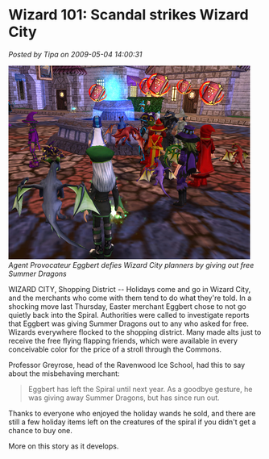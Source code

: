 # Wizard 101: Scandal strikes Wizard City

*Posted by Tipa on 2009-05-04 14:00:31*

![w101shockingnews](../../../uploads/2009/05/w101shockingnews.jpg "w101shockingnews")  
*Agent Provocateur Eggbert defies Wizard City planners by giving out free Summer Dragons*

WIZARD CITY, Shopping District -- Holidays come and go in Wizard City, and the merchants who come with them tend to do what they're told. In a shocking move last Thursday, Easter merchant Eggbert chose to not go quietly back into the Spiral. Authorities were called to investigate reports that Eggbert was giving Summer Dragons out to any who asked for free. Wizards everywhere flocked to the shopping district. Many made alts just to receive the free flying flapping friends, which were available in every conceivable color for the price of a stroll through the Commons.

Professor Greyrose, head of the Ravenwood Ice School, had this to say about the misbehaving merchant: 

> Eggbert has left the Spiral until next year. As a goodbye gesture, he was giving away Summer Dragons, but has since run out. 

Thanks to everyone who enjoyed the holiday wands he sold, and there are still a few holiday items left on the creatures of the spiral if you didn't get a chance to buy one. 


More on this story as it develops.


